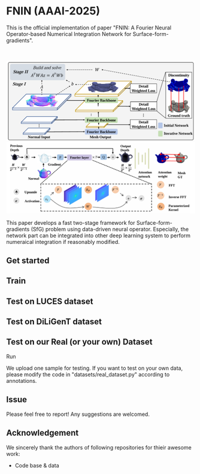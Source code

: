 

# FNIN (AAAI-2025)

This is the official implementation of paper "FNIN: A Fourier Neural Operator-based Numerical Integration Network for Surface-form-gradients". 


<!-- PROJECT LOGO -->
<br />

<p align="center">
  <a href="https://github.com/nailwatts/FNIN/">
    <img src="images/framework.png" alt="framework">
  </a><br />

  

  <a href="https://github.com/nailwatts/FNIN/">
    <img src="images/forward.png" alt="forward">
  </a>
</p>


This paper develops a fast two-stage framework for Surface-form-gradients (SfG) problem using data-driven neural operator. Especially, the network part can be integrated into other deep learning system to perform numeraical integration if reasonably modified.
 

## Get started



## Train


## Test on LUCES dataset

## Test on DiLiGenT dataset


## Test on our Real (or your own) Dataset

Run

We upload one sample for testing. If you want to test on your own data, please modify the code in "datasets/real_dataset.py" according to annotations.


## Issue

Please feel free to report! Any suggestions are welcomed.

## Acknowledgement

We sincerely thank the authors of following repositories for thieir awesome work:

- Code base \& data

